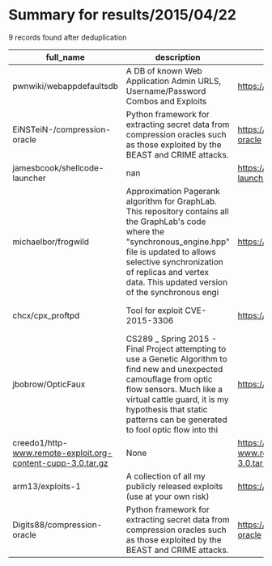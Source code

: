 
# Summary for results/2015/04/22
    
9 records found after deduplication

| full_name | description | html_url | matched_list | matched_count | pushed_at | size | stargazers_count | language | forks_count | vul_ids |
|-------------------------------------------------------------|------------------------------------------------------------------------------------------------------------------------------------------------------------------------------------------------------------------------------------------------------------------|--------------------------------------------------------------------------------|----------------|-----------------|---------------------------|--------|--------------------|------------|---------------|-------------------|
| pwnwiki/webappdefaultsdb | A DB of known Web Application Admin URLS, Username/Password Combos and Exploits | https://github.com/pwnwiki/webappdefaultsdb | ['exploit'] | 1 | 2015-04-22 02:00:17+00:00 | 192 | 145 | | 47 | [] |
| EiNSTeiN-/compression-oracle | Python framework for extracting secret data from compression oracles such as those exploited by the BEAST and CRIME attacks. | https://github.com/EiNSTeiN-/compression-oracle | ['exploit'] | 1 | 2015-04-22 17:50:11+00:00 | 209 | 9 | Python | 4 | [] |
| jamesbcook/shellcode-launcher | nan | https://github.com/jamesbcook/shellcode-launcher | ['shellcode'] | 1 | 2015-04-22 08:13:12+00:00 | 132 | 11 | Go | 6 | [] |
| michaelbor/frogwild | Approximation Pagerank algorithm for GraphLab. This repository contains all the GraphLab's code where the "synchronous_engine.hpp" file is updated to allows selective synchronization of replicas and vertex data. This updated version of the synchronous engi | https://github.com/michaelbor/frogwild | ['exploit'] | 1 | 2015-04-22 20:51:43+00:00 | 2906 | 10 | C++ | 6 | [] |
| chcx/cpx_proftpd | Tool for exploit CVE-2015-3306 | https://github.com/chcx/cpx_proftpd | ['exploit'] | 1 | 2015-04-22 12:54:22+00:00 | 172 | 2 | Python | 2 | ['CVE-2015-3306'] |
| jbobrow/OpticFaux | CS289 _ Spring 2015 - Final Project attempting to use a Genetic Algorithm to find new and unexpected camouflage from optic flow sensors. Much like a virtual cattle guard, it is my hypothesis that static patterns can be generated to fool optic flow into thi | https://github.com/jbobrow/OpticFaux | ['exploit'] | 1 | 2015-04-22 00:22:37+00:00 | 148 | 0 | Processing | 0 | [] |
| creedo1/http-www.remote-exploit.org-content-cupp-3.0.tar.gz | None | https://github.com/creedo1/http-www.remote-exploit.org-content-cupp-3.0.tar.gz | ['exploit'] | 1 | 2015-04-22 21:14:52+00:00 | 0 | 0 | | 0 | [] |
| arm13/exploits-1 | A collection of all my publicly released exploits (use at your own risk) | https://github.com/arm13/exploits-1 | ['exploit'] | 1 | 2015-04-22 20:41:58+00:00 | 164 | 1 | Python | 3 | [] |
| Digits88/compression-oracle | Python framework for extracting secret data from compression oracles such as those exploited by the BEAST and CRIME attacks. | https://github.com/Digits88/compression-oracle | ['exploit'] | 1 | 2015-04-22 17:50:11+00:00 | 209 | 0 | Python | 0 | [] |
